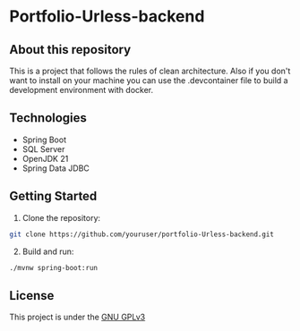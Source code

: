 # Portfolio-Urless-backend

## About this repository
This is a project that follows the rules of clean architecture. Also if you don't want to install on your machine you can use the .devcontainer file to build a development environment with docker.

## Technologies
- Spring Boot
- SQL Server
- OpenJDK 21
- Spring Data JDBC

## Getting Started

1. Clone the repository:
```sh
git clone https://github.com/youruser/portfolio-Urless-backend.git
```

2. Build and run:
```sh
./mvnw spring-boot:run
```

## License
This project is under the [GNU GPLv3](LICENSE)
